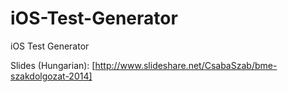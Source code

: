 iOS-Test-Generator
==================

iOS Test Generator

Slides (Hungarian): [http://www.slideshare.net/CsabaSzab/bme-szakdolgozat-2014]
